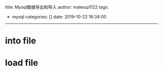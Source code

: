 title: Mysql数据导出和导入
author: makeup1122
tags:
  - mysql
categories: []
date: 2019-10-22 16:34:00
---
# into file

# load file